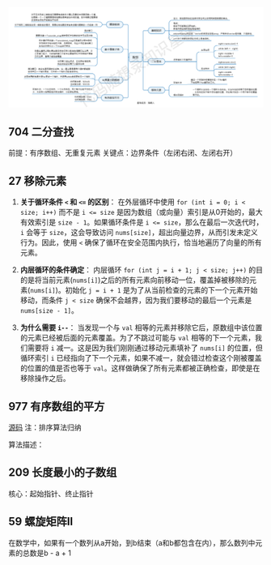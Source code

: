 
#

![image0001](images/image0001.png)

## 704 二分查找

前提：有序数组、无重复元素
关键点：边界条件（左闭右闭、左闭右开）

## 27 移除元素

1. **关于循环条件 `<` 和 `<=` 的区别**：
   在外层循环中使用 `for (int i = 0; i < size; i++)` 而不是 `i <= size` 是因为数组（或向量）索引是从0开始的，最大有效索引是 `size - 1`。如果循环条件是 `i <= size`，那么在最后一次迭代时，`i` 会等于 `size`，这会导致访问 `nums[size]`，超出向量边界，从而引发未定义行为。因此，使用 `<` 确保了循环在安全范围内执行，恰当地遍历了向量的所有元素。

2. **内层循环的条件确定**：
   内层循环 `for (int j = i + 1; j < size; j++)` 的目的是将当前元素(`nums[i]`)之后的所有元素向前移动一位，覆盖掉被移除的元素(`nums[i]`)。初始化 `j = i + 1` 是为了从当前检查的元素的下一个元素开始移动，而条件 `j < size` 确保不会越界，因为我们要移动的最后一个元素是 `nums[size - 1]`。

3. **为什么需要 `i--`**：
   当发现一个与 `val` 相等的元素并移除它后，原数组中该位置的元素已经被后面的元素覆盖。为了不跳过可能与 `val` 相等的下一个元素，我们需要将 `i` 减一。这是因为我们刚刚通过移动元素填补了 `nums[i]` 的位置，但循环索引 `i` 已经指向了下一个元素，如果不减一，就会错过检查这个刚被覆盖的位置的值是否也等于 `val`。这样做确保了所有元素都被正确检查，即使是在移除操作之后。

## 977 有序数组的平方

[源码](src/sortedSquares.cpp)
注：排序算法归纳

算法描述：

## 209 长度最小的子数组

核心：起始指针、终止指针

## 59 螺旋矩阵II

在数学中，如果有一个数列从a开始，到b结束（a和b都包含在内），那么数列中元素的总数是b - a + 1
